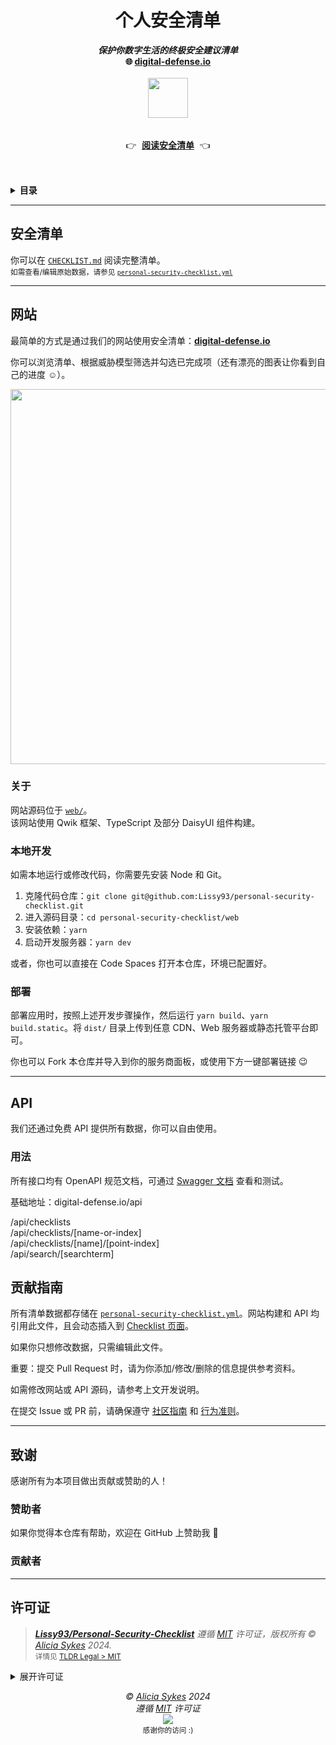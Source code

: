 <h1 align="center">个人安全清单</h1>

<p align="center">
<b><i>保护你数字生活的终极安全建议清单</i></b>
<br />
<b>🌐 <a href="https://digital-defense.io/">digital-defense.io</a></b><br />
<br />
<a href="https://personal-security-checklist.as93.net"><img src="https://i.ibb.co/Rb6P6h6/shield.png" width="64" /><br /></a>
<br />
<kbd><br />👉 <a href="https://github.com/Lissy93/personal-security-checklist/blob/HEAD/CHECKLIST.md"><b>阅读安全清单</b></a> 👈<br /><br /></kbd>
<br />
</p>

<details>
    <summary><b>目录</b></summary>
    
- [安全清单](#the-checklist)
- [网站](#the-website)
- [API](#the-api)
- [贡献指南](#contributing)
- [致谢](#credits)
- [许可证](#license)

</details>

---

## 安全清单

你可以在 [`CHECKLIST.md`](https://github.com/Lissy93/personal-security-checklist/blob/HEAD/CHECKLIST.md) 阅读完整清单。<br>
<sub>如需查看/编辑原始数据，请参见 [`personal-security-checklist.yml`](https://github.com/Lissy93/personal-security-checklist/blob/master/personal-security-checklist.yml)</sub>

---

## 网站

最简单的方式是通过我们的网站使用安全清单：**[digital-defense.io](https://digital-defense.io/)**

你可以浏览清单、根据威胁模型筛选并勾选已完成项（还有漂亮的图表让你看到自己的进度 ☺️）。

<p align="center">
<img width="600" src="https://i.ibb.co/jzKn05H/digital-defense.png" />
</p>

### 关于
网站源码位于 [`web/`](https://github.com/Lissy93/personal-security-checklist/blob/HEAD/web)。<br />
该网站使用 Qwik 框架、TypeScript 及部分 DaisyUI 组件构建。

### 本地开发
如需本地运行或修改代码，你需要先安装 Node 和 Git。

1. 克隆代码仓库：`git clone git@github.com:Lissy93/personal-security-checklist.git`
2. 进入源码目录：`cd personal-security-checklist/web`
3. 安装依赖：`yarn`
4. 启动开发服务器：`yarn dev`

或者，你也可以直接在 Code Spaces 打开本仓库，环境已配置好。

### 部署
部署应用时，按照上述开发步骤操作，然后运行 `yarn build`、`yarn build.static`。将 `dist/` 目录上传到任意 CDN、Web 服务器或静态托管平台即可。

你也可以 Fork 本仓库并导入到你的服务商面板，或使用下方一键部署链接 😉

---

## API

我们还通过免费 API 提供所有数据，你可以自由使用。

### 用法
所有接口均有 OpenAPI 规范文档，可通过 [Swagger 文档]() 查看和测试。

基础地址：digital-defense.io/api

/api/checklists  
/api/checklists/[name-or-index]  
/api/checklists/[name]/[point-index]  
/api/search/[searchterm]  

## 贡献指南
所有清单数据都存储在 [`personal-security-checklist.yml`](https://github.com/Lissy93/personal-security-checklist/blob/HEAD/personal-security-checklist.yml)。网站构建和 API 均引用此文件，且会动态插入到 [Checklist 页面](https://github.com/Lissy93/personal-security-checklist/blob/HEAD/CHECKLIST.md)。

如果你只想修改数据，只需编辑此文件。

重要：提交 Pull Request 时，请为你添加/修改/删除的信息提供参考资料。

如需修改网站或 API 源码，请参考上文开发说明。

在提交 Issue 或 PR 前，请确保遵守 [社区指南](https://github.com/Lissy93/personal-security-checklist/blob/master/.github/CONTRIBUTING.md) 和 [行为准则](https://github.com/Lissy93/personal-security-checklist/blob/HEAD/.github/CODE_OF_CONDUCT.md)。

---

## 致谢

感谢所有为本项目做出贡献或赞助的人！

### 赞助者

<!-- readme: sponsors -start -->
<!-- 赞助者表格内容省略，保持原样 -->
<!-- readme: sponsors -end -->

如果你觉得本仓库有帮助，欢迎在 GitHub 上赞助我 💜

### 贡献者

<!-- readme: contributors -start -->
<!-- 贡献者表格内容省略，保持原样 -->
<!-- readme: contributors -end -->

---

## 许可证

> _**[Lissy93/Personal-Security-Checklist](https://github.com/Lissy93/personal-security-checklist)** 遵循 [MIT](https://github.com/Lissy93/personal-security-checklist/blob/HEAD/LICENSE) 许可证，版权所有 © [Alicia Sykes](https://aliciasykes.com) 2024._<br>
> <sup align="right">详情见 <a href="https://tldrlegal.com/license/mit-license">TLDR Legal > MIT</a></sup>

<details>
<summary>展开许可证</summary>

```
MIT 许可证 (MIT)
Copyright (c) Alicia Sykes <alicia@omg.com> 

特此免费授权任何获得本软件及相关文档文件（“软件”）副本的人无限制地处理本软件，包括但不限于使用、复制、修改、合并、出版、分发、再授权及/或销售本软件的副本，并允许向其提供本软件的人也可如此做，条件是须包含上述版权声明和本许可声明在本软件的所有副本或主要部分中。

本软件是“按原样”提供的，不附带任何明示或暗示的担保，包括但不限于适销性、特定用途适用性及非侵权。在任何情况下，作者或版权持有人均不对因本软件或本软件的使用或其他交易而产生的任何索赔、损害或其他责任承担责任，无论是在合同诉讼、侵权或其他方面。
```

</details>

<!-- License + Copyright -->
<p  align="center">
  <i>© <a href="https://aliciasykes.com">Alicia Sykes</a> 2024</i><br>
  <i>遵循 <a href="https://gist.github.com/Lissy93/143d2ee01ccc5c052a17">MIT</a> 许可证</i><br>
  <a href="https://github.com/lissy93"><img src="https://i.ibb.co/4KtpYxb/octocat-clean-mini.png" /></a><br>
  <sup>感谢你的访问 :)</sup>
</p>

<!-- 恐龙很棒 -->
<!-- 
                        . - ~ ~ ~ - .
      ..     _      .-~               ~-.
     //|     \ `..~                      `.
    || |      }  }              /       \  \
(\   \\ \~^..'                 |         }  \
 \`.-~  o      /       }       |        /    \
 (__          |       /        |       /      `.
  `- - ~ ~ -._|      /_ - ~ ~ ^|      /- _      `.
              |     /          |     /     ~-.     ~- _
              |_____|          |_____|         ~ - . _ _~_-_
-->
